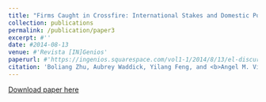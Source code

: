 ```yaml
---
title: "Firms Caught in Crossfire: International Stakes and Domestic Politics in Corporate Positioning on De-Globalization"
collection: publications
permalink: /publication/paper3
excerpt: #''
date: #2014-08-13
venue: #'Revista [IN]Genios'
paperurl: #'https://ingenios.squarespace.com/vol1-1/2014/8/13/el-discurso-de-la-iglesia-protestante-en-torno-a-la-segunda-guerra-mundial-en-la-revista-puerto-rico-evanglico-1940-1945'
citation: 'Boliang Zhu, Aubrey Waddick, Yilang Feng, and <b>Angel M. Villegas-Cruz</b>. 2022. "Firms Caught in Crossfire: International Stakes and Domestic Politics in Corporate Positioning on De-Globalization." Working Paper.'
---
```

[Download paper here](https://s18798.pcdn.co/gripe/wp-content/uploads/sites/18249/2021/07/TradeWar_072021.pdf)
